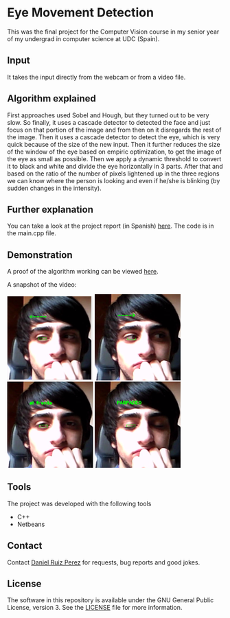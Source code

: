 Eye Movement Detection
============

This was the final project for the Computer Vision course in my senior year of my undergrad in computer science at UDC (Spain).


## Input
It takes the input directly from the webcam or from a video file.


## Algorithm explained

First approaches used Sobel and Hough, but they turned out to be very slow. So finally, it uses a cascade detector to detected the face and just focus on that portion of the image and from then on it disregards the rest of the image.
Then it uses a cascade detector to detect the eye, which is very quick because of the size of the new input. Then it further reduces the size of the window of the eye based on empiric optimization, to get the image of the eye as small as possible. Then we apply a dynamic threshold to convert it to black and white and divide the eye horizontally in 3 parts. After that and based on the ratio of the number of pixels lightened up in the three regions we can know where the person is looking and even if he/she is blinking (by sudden changes in the intensity).

## Further explanation
You can take a look at the project report (in Spanish) [here](https://github.com/DaniRuizPerez/EyeMovementDetection/blob/master/Report.pdf).
The code is in the main.cpp file.

## Demonstration
A proof of the algorithm working can be viewed [here](https://github.com/DaniRuizPerez/EyeMovementDetection/demonstration/blob/master/DEMONSTRATION.ogv).

A snapshot of the video:

<img src="https://github.com/DaniRuizPerez/EyeMovementDetection/blob/master/demonstration/left.PNG" width="200">
<img src="https://github.com/DaniRuizPerez/EyeMovementDetection/blob/master/demonstration/right.PNG" width="200">
<img src="https://github.com/DaniRuizPerez/EyeMovementDetection/blob/master/demonstration/front.PNG" width="200">
<img src="https://github.com/DaniRuizPerez/EyeMovementDetection/blob/master/demonstration/blink.PNG" width="200">

## Tools

The project was developed with the following tools

- C++
- Netbeans


## Contact

Contact [Daniel Ruiz Perez](mailto:druiz072@fiu.edu) for requests, bug reports and good jokes.


## License

The software in this repository is available under the GNU General Public License, version 3. See the [LICENSE](https://github.com/DaniRuizPerez/EyeMovementDetection/blob/master/LICENSE) file for more information.
